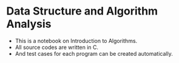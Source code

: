 <h1>Data Structure and Algorithm Analysis</h1>
<ul>
<li>This is a notebook on Introduction to Algorithms.</li>
<li>All source codes are written in C.</li>
<li>And test cases for each program can be created automatically.</li>
</ul>
